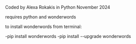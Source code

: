 Coded by Alexa Rokakis in Python
November 2024

requires python and wonderwords

to install wonderwords from terminal:

-pip install wonderwords
-pip install --upgrade wonderwords
